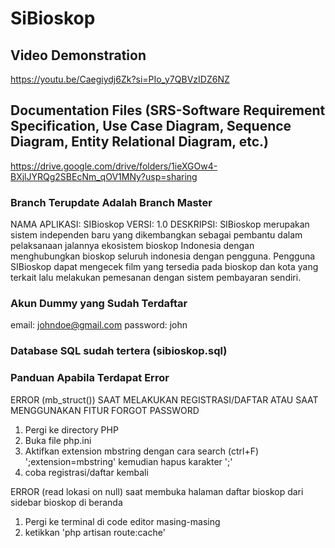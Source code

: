 # SiBioskop
## Video Demonstration
https://youtu.be/Caegiydj6Zk?si=PIo_y7QBVzIDZ6NZ
## Documentation Files (SRS-Software Requirement Specification, Use Case Diagram, Sequence Diagram, Entity Relational Diagram, etc.)
https://drive.google.com/drive/folders/1ieXGOw4-BXjlJYRQg2SBEcNm_qOV1MNy?usp=sharing
### Branch Terupdate Adalah Branch Master
NAMA APLIKASI: SIBioskop
VERSI: 1.0
DESKRIPSI: SIBioskop merupakan sistem independen baru yang dikembangkan sebagai pembantu dalam pelaksanaan jalannya ekosistem bioskop Indonesia dengan menghubungkan bioskop seluruh indonesia dengan pengguna. Pengguna SIBioskop dapat mengecek film yang tersedia pada bioskop dan kota yang terkait lalu melakukan pemesanan dengan sistem pembayaran sendiri.
### Akun Dummy yang Sudah Terdaftar
email: johndoe@gmail.com
password: john
### Database SQL sudah tertera (sibioskop.sql)
### Panduan Apabila Terdapat Error
ERROR (mb_struct()) SAAT MELAKUKAN REGISTRASI/DAFTAR ATAU SAAT MENGGUNAKAN FITUR FORGOT PASSWORD
1. Pergi ke directory PHP
2. Buka file php.ini
3. Aktifkan extension mbstring dengan cara search (ctrl+F) ';extension=mbstring' kemudian hapus karakter ';'
4. coba registrasi/daftar kembali

ERROR (read lokasi on null) saat membuka halaman daftar bioskop dari sidebar bioskop di beranda
1. Pergi ke terminal di code editor masing-masing
2. ketikkan 'php artisan route:cache'
